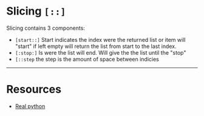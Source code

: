 # Slicing `[::]`
Slicing contains 3 components:
- `[start::]` Start indicates the index were the returned list or item will "start" if left empty will return the list from start to the last index.
- `[:stop:]` Is were the list will end. Will give the the list until the "stop" 
- `[::step` the step is the amount of space between indicies 



--- 
# Resources
- [Real python](https://realpython.com/lessons/indexing-and-slicing/)
